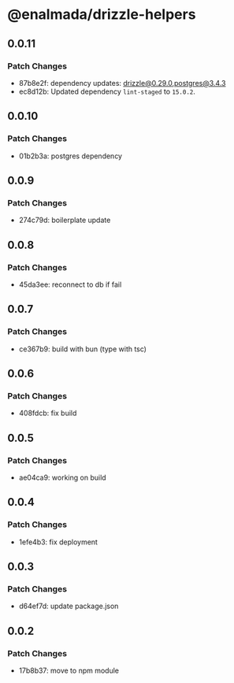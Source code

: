 # @enalmada/drizzle-helpers

## 0.0.11

### Patch Changes

- 87b8e2f: dependency updates: drizzle@0.29.0,postgres@3.4.3
- ec8d12b: Updated dependency `lint-staged` to `15.0.2`.

## 0.0.10

### Patch Changes

- 01b2b3a: postgres dependency

## 0.0.9

### Patch Changes

- 274c79d: boilerplate update

## 0.0.8

### Patch Changes

- 45da3ee: reconnect to db if fail

## 0.0.7

### Patch Changes

- ce367b9: build with bun (type with tsc)

## 0.0.6

### Patch Changes

- 408fdcb: fix build

## 0.0.5

### Patch Changes

- ae04ca9: working on build

## 0.0.4

### Patch Changes

- 1efe4b3: fix deployment

## 0.0.3

### Patch Changes

- d64ef7d: update package.json

## 0.0.2

### Patch Changes

- 17b8b37: move to npm module
